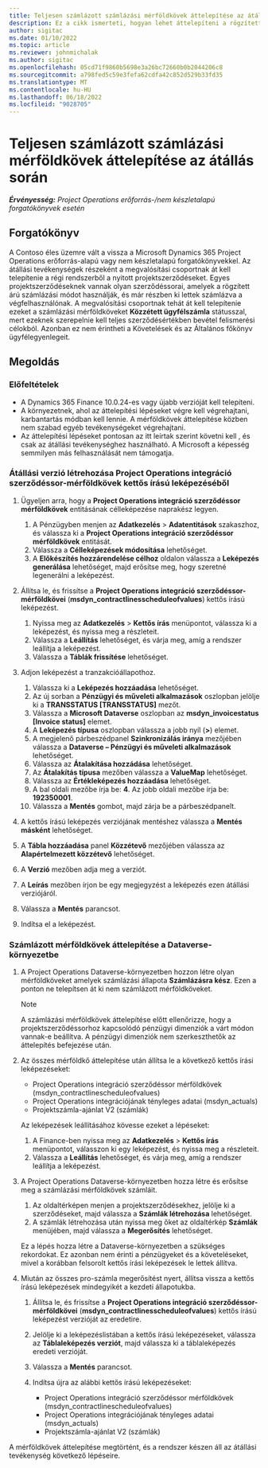 ```yaml
---
title: Teljesen számlázott számlázási mérföldkövek áttelepítése az átállás során
description: Ez a cikk ismerteti, hogyan lehet áttelepíteni a rögzített árú számlázási mérföldköveket, amelyek számlázva lettek az ügyfélnek a megnyitott projektszerződésekhez az élesítési dátum előtt.
author: sigitac
ms.date: 01/10/2022
ms.topic: article
ms.reviewer: johnmichalak
ms.author: sigitac
ms.openlocfilehash: 05cd71f9860b5698e3a26bc72660b0b2044206c8
ms.sourcegitcommit: a798fed5c59e3fefa62cdfa42c852d529b33fd35
ms.translationtype: MT
ms.contentlocale: hu-HU
ms.lasthandoff: 06/18/2022
ms.locfileid: "9028705"
---
```

# <a name="migrate-fully-invoiced-billing-milestones-at-cutover"></a>Teljesen számlázott számlázási mérföldkövek áttelepítése az átállás során

_**Érvényesség:** Project Operations erőforrás-/nem készletalapú forgatókönyvek esetén_

## <a name="scenario"></a>Forgatókönyv

A Contoso éles üzemre vált a vissza a Microsoft Dynamics 365 Project Operations erőforrás-alapú vagy nem készletalapú forgatókönyvekkel. Az átállási tevékenységek részeként a megvalósítási csoportnak át kell telepítenie a régi rendszerből a nyitott projektszerződéseket. Egyes projektszerződéseknek vannak olyan szerződéssorai, amelyek a rögzített árú számlázási módot használják, és már részben ki lettek számlázva a végfelhasználónak. A megvalósítási csoportnak tehát át kell telepítenie ezeket a számlázási mérföldköveket **Közzétett ügyfélszámla** státusszal, mert ezeknek szerepelnie kell teljes szerződésértékben bevétel felismerési célokból. Azonban ez nem érintheti a Követelések és az Általános főkönyv ügyfélegyenlegeit.

## <a name="solution"></a>Megoldás

### <a name="prerequisites"></a>Előfeltételek

- A Dynamics 365 Finance 10.0.24-es vagy újabb verzióját kell telepíteni.
- A környezetnek, ahol az áttelepítési lépéseket végre kell végrehajtani, karbantartás módban kell lennie. A mérföldkövek áttelepítése közben nem szabad egyéb tevékenységeket végrehajtani.
- Az áttelepítési lépéseket pontosan az itt leírtak szerint követni kell , és csak az átállási tevékenységhez használható. A Microsoft a képesség semmilyen más felhasználását nem támogatja.

### <a name="create-a-cutover-version-of-the-project-operations-integration-contract-line-milestones-dual-write-map"></a>Átállási verzió létrehozása Project Operations integráció szerződéssor-mérföldkövek kettős írású leképezéséből 

1. Ügyeljen arra, hogy a **Project Operations integráció szerződéssor mérföldkövek** entitásának célleképezése naprakész legyen. 

    1. A Pénzügyben menjen az **Adatkezelés** \> **Adatentitások** szakaszhoz, és válassza ki a **Project Operations integráció szerződéssor mérföldkövek** entitását. 
    2. Válassza a **Célleképezések módosítása** lehetőséget. 
    3. A **Előkészítés hozzárendelése célhoz** oldalon válassza a **Leképezés generálása** lehetőséget, majd erősítse meg, hogy szeretné legenerálni a leképezést.

2. Állítsa le, és frissítse a **Project Operations integráció szerződéssor-mérföldkövei** (**msdyn\_contractlinesscheduleofvalues**) kettős írású leképezést. 

    1. Nyissa meg az **Adatkezelés** \> **Kettős írás** menüpontot, válassza ki a leképezést, és nyissa meg a részleteit. 
    2. Válassza a **Leállítás** lehetőséget, és várja meg, amíg a rendszer leállítja a leképezést. 
    3. Válassza a **Táblák frissítése** lehetőséget.

3. Adjon leképezést a tranzakcióállapothoz.

    1. Válassza ki a **Leképezés hozzáadása** lehetőséget.
    2. Az új sorban a **Pénzügyi és műveleti alkalmazások** oszlopban jelölje ki a **TRANSSTATUS \[TRANSSTATUS\]** mezőt.
    3. Válassza a **Microsoft Dataverse** oszlopban az **msdyn\_invoicestatus \[Invoice status\]** elemet.
    4. A **Leképezés típusa** oszlopban válassza a jobb nyíl (**\>**) elemet.
    5. A megjelenő párbeszédpanel **Szinkronizálás iránya** mezőjében válassza a **Dataverse – Pénzügyi és műveleti alkalmazások** lehetőséget.
    6. Válassza az **Átalakítása hozzádása** lehetőséget.
    7. Az **Átalakítás típusa** mezőben válassza a **ValueMap** lehetőséget.
    8. Válassza az **Értékleképezés hozzáadása** lehetőséget.
    9. A bal oldali mezőbe írja be: **4**. Az jobb oldali mezőbe írja be: **192350001**. 
    10. Válassza a **Mentés** gombot, majd zárja be a párbeszédpanelt.

4. A kettős írású leképezés verziójának mentéshez válassza a **Mentés másként** lehetőséget. 
5. A **Tábla hozzáadása** panel **Közzétevő** mezőjében válassza az **Alapértelmezett közzétevő** lehetőséget.
6. A **Verzió** mezőben adja meg a verziót.
7. A **Leírás** mezőben írjon be egy megjegyzést a leképezés ezen átállási verziójáról. 
8. Válassza a **Mentés** parancsot.
9. Indítsa el a leképezést.

### <a name="migrate-invoiced-milestones-to-the-dataverse-environment"></a>Számlázott mérföldkövek áttelepítése a Dataverse-környezetbe

1. A Project Operations Dataverse-környezetben hozzon létre olyan mérföldköveket amelyek számlázási állapota **Számlázásra kész**. Ezen a ponton ne telepítsen át ki nem számlázott mérföldköveket.

    > [!NOTE]
    > A számlázási mérföldkövek áttelepítése előtt ellenőrizze, hogy a projektszerződéssorhoz kapcsolódó pénzügyi dimenziók a várt módon vannak-e beállítva. A pénzügyi dimenziók nem szerkeszthetők az áttelepítés befejezése után.

2. Az összes mérföldkő áttelepítése után állítsa le a következő kettős írási leképezéseket:

    - Project Operations integráció szerződéssor mérföldkövek (msdyn\_contractlinescheduleofvalues)
    - Project Operations integrációjának tényleges adatai (msdyn\_actuals)
    - Projektszámla-ajánlat V2 (számlák)

    Az leképezések leállításához kövesse ezeket a lépéseket:

    1. A Finance-ben nyissa meg az **Adatkezelés** \> **Kettős írás** menüpontot, válasszon ki egy leképezést, és nyissa meg a részleteit.
    2. Válassza a **Leállítás** lehetőséget, és várja meg, amíg a rendszer leállítja a leképezést.

3. A Project Operations Dataverse-környezetben hozza létre és erősítse meg a számlázási mérföldkövek számláit. 

    1. Az oldaltérképen menjen a projektszerződésekhez, jelölje ki a szerződéseket, majd válassza a **Számlák létrehozása** lehetőséget.
    2. A számlák létrehozása után nyissa meg őket az oldaltérkép **Számlák** menüjében, majd válassza a **Megerősítés** lehetőséget.

    Ez a lépés hozza létre a Dataverse-környezetben a szükséges rekordokat. Ez azonban nem érinti a pénzügyeket és a követeléseket, mivel a korábban felsorolt kettős írási leképezések le lettek állítva.

4. Miután az összes pro-számla megerősítést nyert, állítsa vissza a kettős írású leképezések mindegyikét a kezdeti állapotukba.

    1. Állítsa le, és frissítse a **Project Operations integráció szerződéssor-mérföldkövei** (**msdyn\_contractlinesscheduleofvalues**) kettős írású leképezést verzióját az eredetire. 
    2. Jelölje ki a leképezéslistában a kettős írású leképezéseket, válassza az **Táblaleképezés verziót**, majd válassza ki a táblaleképezés eredeti verzióját.
    3. Válassza a **Mentés** parancsot.
    4. Indítsa újra az alábbi kettős írású leképezéseket:

        - Project Operations integráció szerződéssor mérföldkövek (msdyn\_contractlinescheduleofvalues)
        - Project Operations integrációjának tényleges adatai (msdyn\_actuals)
        - Projektszámla-ajánlat V2 (számlák)

A mérföldkövek áttelepítése megtörtént, és a rendszer készen áll az átállási tevékenység következő lépéseire.
